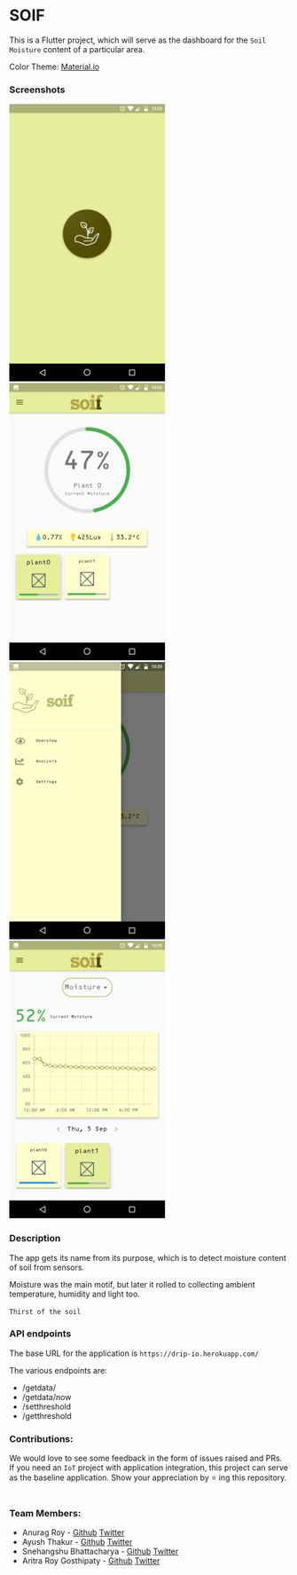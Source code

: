 # SOIF

This is a Flutter project, which will serve as the dashboard for the `Soil Moisture` content of a particular area.

Color Theme: [Material.io](https://material.io/resources/color/#!/?view.left=0&view.right=0&primary.color=E6EE9C&secondary.color=827717)

### Screenshots

<img src="assets/readme/splash.png" height=500>

<img src="assets/readme/overview.png" height=500>

<img src="assets/readme/drawer.png" height=500>

<img src="assets/readme/graph.png" height=500>

### Description

The app gets its name from its purpose, which is to detect moisture content of soil from sensors.

Moisture was the main motif, but later it rolled to collecting ambient temperature, humidity and light too.

`Thirst of the soil`

### API endpoints

The base URL for the application is `https://drip-io.herokuapp.com/`

The various endpoints are:

* /getdata/<currentdate in dd-mm-yyyy>
* /getdata/now
* /setthreshold
* /getthreshold

### Contributions:

We would love to see some feedback in the form of issues raised and PRs. If you need an `IoT` project with application integration, this project can serve as the baseline application. Show your appreciation by :star: ing this repository.​ ​

### Team Members:

* Anurag Roy - [Github](https://github.com/RoyARG02) [Twitter](https://twitter.com/_royarg)
* Ayush Thakur - [Github](https://github.com/ayulockin) [Twitter](https://twitter.com/ayushthakur0)
* Snehangshu Bhattacharya - [Github](https://github.com/forkbomb-666) [Twitter](https://twitter.com/JohnDoe68522490)
* Aritra Roy Gosthipaty - [Github](https://github.com/ariG23498) [Twitter](https://twitter.com/ariG23498)

